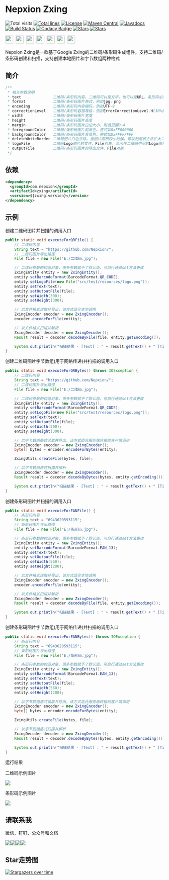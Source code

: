 # Nepxion Zxing
![Total visits](https://komarev.com/ghpvc/?username=Nepxion&label=total%20visits&color=blue)  [![Total lines](https://tokei.rs/b1/github/Nepxion/Zxing?category=lines)](https://tokei.rs/b1/github/Nepxion/Zxing?category=lines)  [![License](https://img.shields.io/badge/License-Apache%202.0-blue.svg?label=license)](https://github.com/Nepxion/Zxing/blob/master/LICENSE)  [![Maven Central](https://img.shields.io/maven-central/v/com.nepxion/zxing.svg?label=maven%20central)](https://search.maven.org/artifact/com.nepxion/zxing)  [![Javadocs](http://www.javadoc.io/badge/com.nepxion/zxing.svg)](http://www.javadoc.io/doc/com.nepxion/zxing)  [![Build Status](https://travis-ci.org/Nepxion/Zxing.svg?branch=master)](https://travis-ci.org/Nepxion/Zxing)  [![Codacy Badge](https://api.codacy.com/project/badge/Grade/72d939847f8e49319e009776d9c77b9a)](https://www.codacy.com/project/HaojunRen/Zxing/dashboard?utm_source=github.com&amp;utm_medium=referral&amp;utm_content=Nepxion/Zxing&amp;utm_campaign=Badge_Grade_Dashboard)  [![Stars](https://img.shields.io/github/stars/Nepxion/Zxing.svg?label=Stars&tyle=flat&logo=GitHub)](https://github.com/Nepxion/Zxing/stargazers)  [![Stars](https://gitee.com/Nepxion/Zxing/badge/star.svg)](https://gitee.com/nepxion/Zxing/stargazers)

<a href="https://github.com/Nepxion" tppabs="#" target="_blank"><img width="25" height="25" src="http://nepxion.gitee.io/discovery/docs/icon-doc/github.png"></a>&nbsp;  <a href="https://gitee.com/Nepxion" tppabs="#" target="_blank"><img width="25" height="25" src="http://nepxion.gitee.io/discovery/docs/icon-doc/gitee.png"></a>&nbsp;  <a href="https://search.maven.org/search?q=g:com.nepxion" tppabs="#" target="_blank"><img width="25" height="25" src="http://nepxion.gitee.io/discovery/docs/icon-doc/maven.png"></a>&nbsp;  <a href="http://nepxion.gitee.io/discovery/docs/zxing-doc/%E5%BE%AE%E4%BF%A1.jpg" tppabs="#" target="_blank"><img width="25" height="25" src="http://nepxion.gitee.io/discovery/docs/icon-doc/wechat.png"></a>&nbsp;  <a href="http://nepxion.gitee.io/discovery/docs/zxing-doc/%E9%92%89%E9%92%89.jpg" tppabs="#" target="_blank"><img width="25" height="25" src="http://nepxion.gitee.io/discovery/docs/icon-doc/dingding.png"></a>&nbsp;  <a href="http://nepxion.gitee.io/discovery/docs/zxing-doc/%E5%85%AC%E4%BC%97%E5%8F%B7.jpg" tppabs="#" target="_blank"><img width="25" height="25" src="http://nepxion.gitee.io/discovery/docs/icon-doc/gongzhonghao.png"></a>&nbsp;  <a href="mailto:1394997@qq.com" tppabs="#"><img width="25" height="25" src="http://nepxion.gitee.io/discovery/docs/icon-doc/email.png"></a>

Nepxion Zxing是一款基于Google Zxing的二维码/条形码生成组件。支持二维码/条形码创建和扫描，支持创建本地图片和字节数组两种格式

## 简介
```java
/**
 * 相关参数说明
 * text              二维码/条形码内容。二维码可以是文字，也可以是URL，条形码必须是数字
 * format            二维码/条形码图片格式，例如jpg，png
 * encoding          二维码/条形码内容编码，例如UTF-8
 * correctionLevel   二维码/条形码容错等级，例如ErrorCorrectionLevel.H(30%纠正率)，ErrorCorrectionLevel.Q(25%纠正率)，ErrorCorrectionLevel.M(15%纠正率)，ErrorCorrectionLevel.L(7%纠正率)。纠正率越高，扫描速度越慢
 * width             二维码/条形码图片宽度
 * height            二维码/条形码图片高度
 * margin            二维码/条形码图片白边大小，取值范围0~4
 * foregroundColor   二维码/条形码图片前景色。格式如0xFF000000
 * backgroundColor   二维码/条形码图片背景色。格式如0xFFFFFFFF
 * deleteWhiteBorder 二维码图片白边去除。当图片面积较小时候，可以利用该方法扩大二维码/条形码的显示面积
 * logoFile          二维码Logo图片的文件，File对象。显示在二维码中间的Logo图片，其在二维码中的尺寸最大为100x100左右，否则会覆盖二维码导致最后不能被识别
 * outputFile        二维码/条形码图片的导出文件，File对象
 */
```

## 依赖

```xml
<dependency>
  <groupId>com.nepxion</groupId>
  <artifactId>zxing</artifactId>
  <version>${zxing.version}</version>
</dependency>
```

## 示例
创建二维码图片并扫描的调用入口
```java
public static void executeForQRFile() {
    // 二维码内容
    String text = "https://github.com/Nepxion/";
    // 二维码图片导出路径
    File file = new File("E:/二维码.jpg");

    // 二维码参数的构造对象，很多参数赋予了默认值，可自行通过set方法更改
    ZxingEntity entity = new ZxingEntity();
    entity.setBarcodeFormat(BarcodeFormat.QR_CODE);
    entity.setLogoFile(new File("src/test/resources/logo.png"));
    entity.setText(text);
    entity.setOutputFile(file);
    entity.setWidth(300);
    entity.setHeight(300);

    // 以文件格式读取并导出，该方式适合本地调用
    ZxingEncoder encoder = new ZxingEncoder();
    encoder.encodeForFile(entity);

    // 以文件格式扫描并解析
    ZxingDecoder decoder = new ZxingDecoder();
    Result result = decoder.decodeByFile(file, entity.getEncoding());

    System.out.println("扫描结果 - [Text] : " + result.getText() + " [Timestamp] : " + result.getTimestamp() + " [BarcodeFormat] : " + result.getBarcodeFormat() + " [NumBits] : " + result.getNumBits());
}
```

创建二维码图片字节数组(用于网络传递)并扫描的调用入口
```java
public static void executeForQRBytes() throws IOException {
    // 二维码内容
    String text = "https://github.com/Nepxion/";
    // 二维码图片导出路径
    File file = new File("E:/二维码.jpg");

    // 二维码参数的构造对象，很多参数赋予了默认值，可自行通过set方法更改
    ZxingEntity entity = new ZxingEntity();
    entity.setBarcodeFormat(BarcodeFormat.QR_CODE);
    entity.setLogoFile(new File("src/test/resources/logo.png"));
    entity.setText(text);
    entity.setOutputFile(file);
    entity.setWidth(300);
    entity.setHeight(300);

    // 以字节数组格式读取并导出，该方式适合服务端传输给客户端调用
    ZxingEncoder encoder = new ZxingEncoder();
    byte[] bytes = encoder.encodeForBytes(entity);

    ZxingUtils.createFile(bytes, file);

    // 以字节数组格式扫描并解析
    ZxingDecoder decoder = new ZxingDecoder();
    Result result = decoder.decodeByBytes(bytes, entity.getEncoding());

    System.out.println("扫描结果 - [Text] : " + result.getText() + " [Timestamp] : " + result.getTimestamp() + " [BarcodeFormat] : " + result.getBarcodeFormat() + " [NumBits] : " + result.getNumBits());
}
```

创建条形码图片并扫描的调用入口
```java
public static void executeForEANFile() {
    // 条形码内容
    String text = "6943620593115";
    // 条形码图片导出路径
    File file = new File("E:/条形码.jpg");

    // 条形码参数的构造对象，很多参数赋予了默认值，可自行通过set方法更改
    ZxingEntity entity = new ZxingEntity();
    entity.setBarcodeFormat(BarcodeFormat.EAN_13);
    entity.setText(text);
    entity.setOutputFile(file);
    entity.setWidth(560);
    entity.setHeight(200);

    // 以文件格式读取并导出，该方式适合本地调用
    ZxingEncoder encoder = new ZxingEncoder();
    encoder.encodeForFile(entity);

    // 以文件格式扫描并解析
    ZxingDecoder decoder = new ZxingDecoder();
    Result result = decoder.decodeByFile(file, entity.getEncoding());

    System.out.println("扫描结果 - [Text] : " + result.getText() + " [Timestamp] : " + result.getTimestamp() + " [BarcodeFormat] : " + result.getBarcodeFormat() + " [NumBits] : " + result.getNumBits());
}
```

创建条形码图片字节数组(用于网络传递)并扫描的调用入口
```java
public static void executeForEANBytes() throws IOException {
    // 条形码内容
    String text = "6943620593115";
    // 条形码图片导出路径
    File file = new File("E:/条形码.jpg");

    // 条形码参数的构造对象，很多参数赋予了默认值，可自行通过set方法更改
    ZxingEntity entity = new ZxingEntity();
    entity.setBarcodeFormat(BarcodeFormat.EAN_13);
    entity.setText(text);
    entity.setOutputFile(file);
    entity.setWidth(560);
    entity.setHeight(200);

    // 以字节数组格式读取并导出，该方式适合服务端传输给客户端调用
    ZxingEncoder encoder = new ZxingEncoder();
    byte[] bytes = encoder.encodeForBytes(entity);

    ZxingUtils.createFile(bytes, file);

    // 以字节数组格式扫描并解析
    ZxingDecoder decoder = new ZxingDecoder();
    Result result = decoder.decodeByBytes(bytes, entity.getEncoding());

    System.out.println("扫描结果 - [Text] : " + result.getText() + " [Timestamp] : " + result.getTimestamp() + " [BarcodeFormat] : " + result.getBarcodeFormat() + " [NumBits] : " + result.getNumBits());
}
```

运行结果

二维码示例图片

![](http://nepxion.gitee.io/discovery/docs/zxing-doc/二维码示例.jpg)

条形码示例图片

![](http://nepxion.gitee.io/discovery/docs/zxing-doc/条形码示例.jpg)

## 请联系我
微信、钉钉、公众号和文档

![](http://nepxion.gitee.io/discovery/docs/zxing-doc/微信-1.jpg)![](http://nepxion.gitee.io/discovery/docs/zxing-doc/钉钉-1.jpg)![](http://nepxion.gitee.io/discovery/docs/zxing-doc/公众号-1.jpg)![](http://nepxion.gitee.io/discovery/docs/zxing-doc/文档-1.jpg)

## Star走势图
[![Stargazers over time](https://starchart.cc/Nepxion/Zxing.svg)](https://starchart.cc/Nepxion/Zxing)